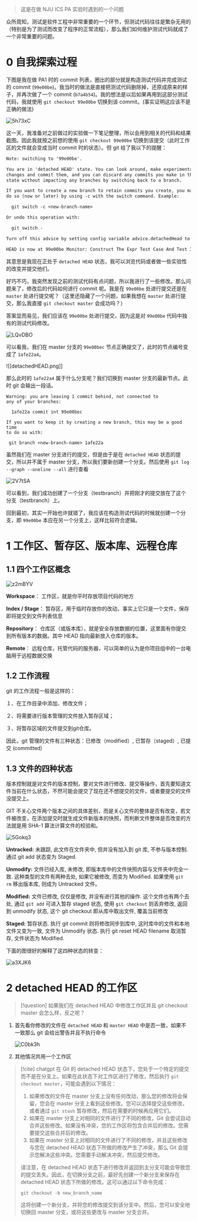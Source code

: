 > 这是在做 NJU ICS PA 实验时遇到的一个问题

众所周知，测试是软件工程中非常重要的一个环节，但测试代码往往是繁杂无用的（特别是为了测试而改变了程序的正常流程），那么我们如何维护测试代码就成了一个非常重要的问题。

# 0 自我探索过程

下图是我在做 PA1 时的 commit 列表，圈出的部分就是构造测试代码并完成测试的 commit (`99e00be`)。我当时的做法是直接把测试代码删除掉，还原成原来的样子，并再次做了一个 commit (`b7a4b54`)。我的想法是以后如果再用到这部分测试代码，我就使用 `git checkout 99e00be` 切换到该 commit。(事实证明这应该不是正确的做法)

![5h73xC](https://picture-suyifan.oss-cn-shenzhen.aliyuncs.com/uPic/5h73xC.png)

这一天，我准备对之前做过的实验做一下笔记整理，所以会用到相关的代码和结果截图。因此我就按之前想的使用 `git checkout 99e00be` 切换到该提交（此时工作区的文件就会变成当时 commit 时的状态）。但 git 给了我以下的提醒：

```txt
Note: switching to '99e00be'.

You are in 'detached HEAD' state. You can look around, make experimental
changes and commit them, and you can discard any commits you make in this
state without impacting any branches by switching back to a branch.

If you want to create a new branch to retain commits you create, you may
do so (now or later) by using -c with the switch command. Example:

  git switch -c <new-branch-name>

Or undo this operation with:

  git switch -

Turn off this advice by setting config variable advice.detachedHead to false

HEAD is now at 99e00be Monitor: Construct The Expr Test Case And Test In Main function
```

其意思是我现在正处于 `detached HEAD` 状态，我可以浏览代码或者做一些实验性的改变并提交他们。

好巧不巧，我突然发现之前的测试代码有点问题，所以我进行了一些修改。那么问题来了，修改后的代码如何进行 commit 呢。我是在 `99e00be` 处进行提交还是在 `master` 处进行提交呢？（这里还隐藏了一个问题，如果我想在 `master` 处进行提交，那么我直接 `git checkout master` 会成功吗？）

答案显而易见，我们应该在 `99e00be` 处进行提交，因为这是对 `99e00be` 代码中独有的测试代码修改。

![LQvDBO](https://picture-suyifan.oss-cn-shenzhen.aliyuncs.com/uPic/LQvDBO.png)

可以看我，我们在 master 分支的 `99e00bec` 节点正确提交了，此时的节点编号变成了 `1afe22a4`。

![[detachedHEAD.png]]

那么此时的 `1afe22a4` 属于什么分支呢？我们切换到 master 分支的最新节点。此时 git 会输出一段话。

```
Warning: you are leaving 1 commit behind, not connected to
any of your branches:

  1afe22a commit int 99e00bec

If you want to keep it by creating a new branch, this may be a good time
to do so with:

 git branch <new-branch-name> 1afe22a
```

虽然我们在 master 分支进行的提交，但是由于是在 `detached HEAD` 状态的提交，所以并不属于 master 分支，所以我们要新创建一个分支。然后使用 `git log --graph --oneline --all` 进行查看

![2V7tSA](https://picture-suyifan.oss-cn-shenzhen.aliyuncs.com/uPic/2V7tSA.png)

可以看到，我们成功创建了一个分支（testbranch）并把刚才的提交放在了这个分支（testbranch）上。

回到最初，其实一开始也许就错了，我应该在构造测试代码的时候就创建一个分支，即 `99e00be` 本应在另一个分支上，这样比较符合逻辑。

# 1 工作区、暂存区、版本库、远程仓库

## 1.1 四个工作区概念

![z2mBYV](https://picture-suyifan.oss-cn-shenzhen.aliyuncs.com/uPic/z2mBYV.jpg)

**Workspace**： 工作区，就是你平时存放项目代码的地方

**Index / Stage**： 暂存区，用于临时存放你的改动，事实上它只是一个文件，保存即将提交到文件列表信息

**Repository**： 仓库区（或版本库），就是安全存放数据的位置，这里面有你提交到所有版本的数据。其中 HEAD 指向最新放入仓库的版本。

**Remote**： 远程仓库，托管代码的服务器，可以简单的认为是你项目组中的一台电脑用于远程数据交换

## 1.2 工作流程

git 的工作流程一般是这样的：

１、在工作目录中添加、修改文件；

２、将需要进行版本管理的文件放入暂存区域；

３、将暂存区域的文件提交到git仓库。

因此，git 管理的文件有三种状态：已修改（modified）, 已暂存（staged）, 已提交 (committed)


## 1.3 文件的四种状态

版本控制就是对文件的版本控制，要对文件进行修改、提交等操作，首先要知道文件当前在什么状态，不然可能会提交了现在还不想提交的文件，或者要提交的文件没提交上。

GIT 不关心文件两个版本之间的具体差别，而是关心文件的整体是否有改变，若文件被改变，在添加提交时就生成文件新版本的快照，而判断文件整体是否改变的方法就是用 SHA-1 算法计算文件的校验和。

![5Gokq3](https://picture-suyifan.oss-cn-shenzhen.aliyuncs.com/uPic/5Gokq3.png)

**Untracked:** 未跟踪, 此文件在文件夹中, 但并没有加入到 git 库, 不参与版本控制. 通过 git add 状态变为 Staged.

**Unmodify:** 文件已经入库, 未修改, 即版本库中的文件快照内容与文件夹中完全一致. 这种类型的文件有两种去处, 如果它被修改, 而变为 Modified. 如果使用 `git rm` 移出版本库, 则成为 Untracked 文件。

**Modified:** 文件已修改, 仅仅是修改, 并没有进行其他的操作. 这个文件也有两个去处, 通过 `git add` 可进入暂存 staged 状态, 使用 `git checkout` 则丢弃修改, 返回到 unmodify 状态, 这个 git checkout 即从库中取出文件, 覆盖当前修改

**Staged:** 暂存状态. 执行 git commit 则将修改同步到库中, 这时库中的文件和本地文件又变为一致, 文件为 Unmodify 状态. 执行 git reset HEAD filename 取消暂存, 文件状态为 Modified.


下面的图很好的解释了这四种状态的转变：

![a3XJK6](https://picture-suyifan.oss-cn-shenzhen.aliyuncs.com/uPic/a3XJK6.jpg)


# 2 detached HEAD 的工作区

>[!question] 如果我们在 detached HEAD 中修改工作区并且 git checkout master 会怎么样，反之呢？

1. 首先看你修改的文件在 `detached HEAD` 和 `master HEAD` 中是否一致，如果不一致那么 git 会给出警告并且不执行命令

	![C0bk3h](https://picture-suyifan.oss-cn-shenzhen.aliyuncs.com/uPic/C0bk3h.png)

2. 其他情况共用一个工作区

>[!cite] chatgpt
> 在 Git 的 detached HEAD 状态下，您处于一个特定的提交而不是在分支上。如果在此状态下对工作区进行了修改，然后执行 `git checkout master`，可能会遇到以下情况：
>1. 如果修改的文件在 master 分支上没有任何改动，那么您的修改将会保留，您会在 master 分支上看到这些修改。您可以选择提交这些修改，或者通过 `git stash` 暂存修改，然后在需要的时候再应用它们。
>2. 如果在 master 分支上对相同的文件进行了不同的修改，Git 会尝试自动合并这些修改。如果没有冲突，您的工作区将包含合并后的修改。您需要提交这些合并后的修改。
>3. 如果在 master 分支上对相同的文件进行了不同的修改，并且这些修改与您在 detached HEAD 状态下所做的修改产生了冲突，那么 Git 会提示您解决这些冲突。您需要手动解决冲突，然后提交修改。
>
>请注意，在 detached HEAD 状态下进行修改并返回到主分支可能会导致您的提交丢失。因此，在切换分支之前，最好先创建一个新分支来保存在 detached HEAD 状态下所做的修改。这可以通过以下命令完成：
>
>```
>git checkout -b new_branch_name
>```
>
>这将创建一个新分支，并将您的修改提交到该分支中。然后，您可以安全地切换回 master 分支，或将这些更改与 master 分支合并。